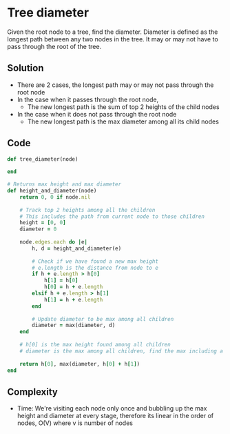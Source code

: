 # Tree diameter
Given the root node to a tree, find the diameter. Diameter is defined as the longest path between any two nodes in the tree. It may or may not have to pass through the root of the tree.

## Solution
- There are 2 cases, the longest path may or may not pass through the root node
- In the case when it passes through the root node,
    - The new longest path is the sum of top 2 heights of the child nodes
- In the case when it does not pass through the root node
    - The new longest path is the max diameter among all its child nodes
    
## Code
```ruby
def tree_diameter(node)
    
end

# Returns max height and max diameter
def height_and_diameter(node)
    return 0, 0 if node.nil
    
    # Track top 2 heights among all the children
    # This includes the path from current node to those children
    height = [0, 0]
    diameter = 0
    
    node.edges.each do |e|
        h, d = height_and_diameter(e)
        
        # Check if we have found a new max height
        # e.length is the distance from node to e
        if h + e.length > h[0] 
            h[1] = h[0]
            h[0] = h + e.length
        elsif h + e.length > h[1]
            h[1] = h + e.length
        end
        
        # Update diameter to be max among all children
        diameter = max(diameter, d)
    end
    
    # h[0] is the max height found among all children
    # diameter is the max among all children, find the max including a path through current root
    
    return h[0], max(diameter, h[0] + h[1])
end
```

## Complexity
- Time: We're visiting each node only once and bubbling up the max height and diameter at every stage,
  therefore its linear in the order of nodes, O(V) where v is number of nodes